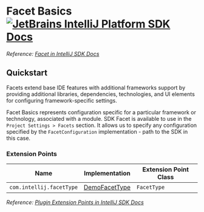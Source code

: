 # Facet Basics [![JetBrains IntelliJ Platform SDK Docs](https://jb.gg/badges/docs.svg)][docs]
*Reference: [Facet in IntelliJ SDK Docs][docs:facet_basics]*

## Quickstart

Facets extend base IDE features with additional frameworks support by providing additional libraries, dependencies, technologies, and UI elements for configuring framework-specific settings.

Facet Basics represents configuration specific for a particular framework or technology, associated with a module.
SDK Facet is available to use in the `Project Settings > Facets` section.
It allows us to specify any configuration specified by the `FacetConfiguration` implementation - path to the SDK in this case.

### Extension Points

| Name                     | Implementation                      | Extension Point Class |
| ------------------------ | ----------------------------------- | --------------------- |
| `com.intellij.facetType` | [DemoFacetType][file:DemoFacetType] | `FacetType`           |

*Reference: [Plugin Extension Points in IntelliJ SDK Docs][docs:ep]*


[docs]: https://plugins.jetbrains.com/docs/intellij/
[docs:facet_basics]: https://plugins.jetbrains.com/docs/intellij/facet.html
[docs:ep]: https://plugins.jetbrains.com/docs/intellij/plugin-extensions.html

[file:DemoFacetType]: ./src/main/java/org/intellij/sdk/facet/DemoFacetType.java

